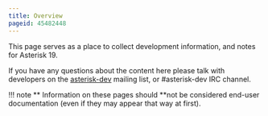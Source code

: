 ```yaml
---
title: Overview
pageid: 45482448
---
```


This page serves as a place to collect development information, and notes for Asterisk 19.

If you have any questions about the content here please talk with developers on the [asterisk-dev](http://lists.digium.com/mailman/listinfo/asterisk-dev) mailing list, or #asterisk-dev IRC channel.




!!! note **  Information on these pages should **not
    be considered end-user documentation (even if they may appear that way at first).

      
[//]: # (end-note)



